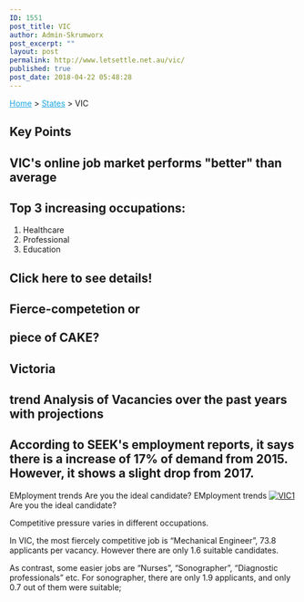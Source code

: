 ```yaml
---
ID: 1551
post_title: VIC
author: Admin-Skrumworx
post_excerpt: ""
layout: post
permalink: http://www.letsettle.net.au/vic/
published: true
post_date: 2018-04-22 05:48:28
---
```

<p><a style="color: #1da7e2;" href="http://letsettle.net.au/">Home</a> &gt; <a style="color: #1da7e2;" href="http://letsettle.net.au/states/">States</a> &gt; VIC</p>		
			<h2>Key Points</h2>		
			<h2>VIC's online job market performs "better" than average</h2>		
			<h2>Top 3 increasing occupations:</h2>		
		<ol><li>Healthcare</li><li>Professional</li><li style="text-align: left;">Education</li></ol>		
			<h2>Click here to see details!</h2>		
			<h2>Fierce-competetion or<br><br>piece of CAKE?</h2>		
			<h2>Victoria</h2>		
			<h2>trend Analysis of Vacancies over the past years with projections</h2>		
			<h2>According to SEEK's employment reports, it says there is a increase of 17% of demand from 2015. However, it shows a slight drop from 2017. </h2>		
									EMployment trends
									Are you the ideal candidate?
									EMployment trends
					<noscript><a href='#'><img alt='VIC1 ' src='https:&#47;&#47;public.tableau.com&#47;static&#47;images&#47;it&#47;it3_VIC1&#47;VIC1&#47;1_rss.png' style='border: none' /></a></noscript><object class='tableauViz'  style='display:none;'><param name='host_url' value='https%3A%2F%2Fpublic.tableau.com%2F' /> <param name='embed_code_version' value='3' /> <param name='site_root' value='' /><param name='name' value='it3_VIC1&#47;VIC1' /><param name='tabs' value='no' /><param name='toolbar' value='yes' /><param name='static_image' value='https:&#47;&#47;public.tableau.com&#47;static&#47;images&#47;it&#47;it3_VIC1&#47;VIC1&#47;1.png' /> <param name='animate_transition' value='yes' /><param name='display_static_image' value='yes' /><param name='display_spinner' value='yes' /><param name='display_overlay' value='yes' /><param name='display_count' value='yes' /><param name='filter' value='publish=yes' /></object>                
									Are you the ideal candidate?
					<p>Competitive pressure varies in different occupations.</p><p>In VIC, the most fiercely competitive job is &#8220;Mechanical Engineer&#8221;, 73.8 applicants per vacancy. However there are only 1.6 suitable candidates.</p><p>As contrast, some easier jobs are “Nurses”, &#8220;Sonographer&#8221;, &#8220;Diagnostic professionals&#8221; etc. For sonographer, there are only 1.9 applicants, and only 0.7 out of them were suitable;</p><p> </p>